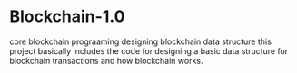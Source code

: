 # Blockchain-1.0
core blockchain prograaming
designing blockchain data structure 
this project basically includes the code for designing a basic data structure for blockchain transactions and how blockchain works. 
